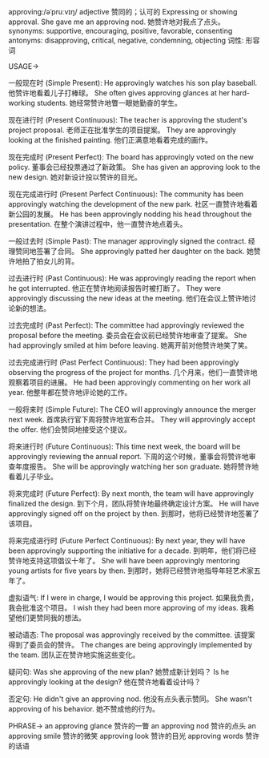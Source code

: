 approving:/əˈpruːvɪŋ/
adjective
赞同的；认可的
Expressing or showing approval.
She gave me an approving nod. 她赞许地对我点了点头。
synonyms:  supportive, encouraging, positive, favorable, consenting
antonyms: disapproving, critical, negative, condemning, objecting
词性: 形容词


USAGE->

一般现在时 (Simple Present):
He approvingly watches his son play baseball.  他赞许地看着儿子打棒球。
She often gives approving glances at her hard-working students. 她经常赞许地瞥一眼她勤奋的学生。


现在进行时 (Present Continuous):
The teacher is approving the student's project proposal. 老师正在批准学生的项目提案。
They are approvingly looking at the finished painting. 他们正满意地看着完成的画作。


现在完成时 (Present Perfect):
The board has approvingly voted on the new policy. 董事会已经投票通过了新政策。
She has given an approving look to the new design. 她对新设计投以赞许的目光。


现在完成进行时 (Present Perfect Continuous):
The community has been approvingly watching the development of the new park. 社区一直赞许地看着新公园的发展。
He has been approvingly nodding his head throughout the presentation.  在整个演讲过程中，他一直赞许地点着头。


一般过去时 (Simple Past):
The manager approvingly signed the contract. 经理赞同地签署了合同。
She approvingly patted her daughter on the back. 她赞许地拍了拍女儿的背。


过去进行时 (Past Continuous):
He was approvingly reading the report when he got interrupted. 他正在赞许地阅读报告时被打断了。
They were approvingly discussing the new ideas at the meeting.  他们在会议上赞许地讨论新的想法。


过去完成时 (Past Perfect):
The committee had approvingly reviewed the proposal before the meeting.  委员会在会议前已经赞许地审查了提案。
She had approvingly smiled at him before leaving.  她离开前对他赞许地笑了笑。


过去完成进行时 (Past Perfect Continuous):
They had been approvingly observing the progress of the project for months. 几个月来，他们一直赞许地观察着项目的进展。
He had been approvingly commenting on her work all year. 他整年都在赞许地评论她的工作。


一般将来时 (Simple Future):
The CEO will approvingly announce the merger next week. 首席执行官下周将赞许地宣布合并。
They will approvingly accept the offer. 他们会赞同地接受这个提议。


将来进行时 (Future Continuous):
This time next week, the board will be approvingly reviewing the annual report.  下周的这个时候，董事会将赞许地审查年度报告。
She will be approvingly watching her son graduate. 她将赞许地看着儿子毕业。


将来完成时 (Future Perfect):
By next month, the team will have approvingly finalized the design. 到下个月，团队将赞许地最终确定设计方案。
He will have approvingly signed off on the project by then. 到那时，他将已经赞许地签署了该项目。


将来完成进行时 (Future Perfect Continuous):
By next year, they will have been approvingly supporting the initiative for a decade. 到明年，他们将已经赞许地支持这项倡议十年了。
She will have been approvingly mentoring young artists for five years by then. 到那时，她将已经赞许地指导年轻艺术家五年了。


虚拟语气:
If I were in charge, I would be approving this project. 如果我负责，我会批准这个项目。
I wish they had been more approving of my ideas. 我希望他们更赞同我的想法。


被动语态:
The proposal was approvingly received by the committee.  该提案得到了委员会的赞许。
The changes are being approvingly implemented by the team.  团队正在赞许地实施这些变化。


疑问句:
Was she approving of the new plan? 她赞成新计划吗？
Is he approvingly looking at the design? 他在赞许地看着设计吗？


否定句:
He didn't give an approving nod. 他没有点头表示赞同。
She wasn't approving of his behavior. 她不赞成他的行为。


PHRASE->
an approving glance 赞许的一瞥
an approving nod 赞许的点头
an approving smile 赞许的微笑
approving look 赞许的目光
approving words 赞许的话语
